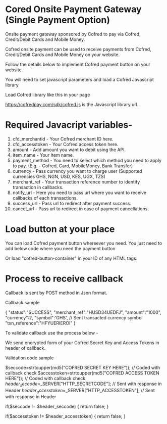# Cored Onsite Payment Gateway (Single Payment Option)
Onsite payment gateway sponsored by Cofred to pay via Cofred, Credit/Debit Cards and Mobile Money.

Cofred onsite payment can be used to receive payments from Cofred, Credit/Debit Cards and Mobile Money on your website.

Follow the details below to implement Cofred payment button on your website.

You will need to set javascript parameters and load a Cofred Javascript library

Load Cofred library like this in your page

<script src="https://cofredpay.com/sdk/cofred.js"></script>

https://cofredpay.com/sdk/cofred.js is the Javascript library url.

# Required Javacript variables-

1) cfd_merchantid - Your Cofred merchant ID here.
2) cfd_accesstoken - Your Cofred access token here.
3) amount - Add amount you want to debit using the API.
4) item_name - Your Item name.
5) payment_method - You need to select which method you need to apply to pay. (E.g. - Cofred, Card, MobileMoney, Bank Transfer)
6) currency - Pass currency you want to charge user (Supported currencies GHS, NGN, USD, KES, UGX, TZS)
7) merchant_ref - Your transaction reference number to identify transaction in callbacks.
8) notify_url - Here you need to pass url where you want to receive callbacks of each transactions.
9) success_url - Pass url to redirect after payment success.
10) cancel_url - Pass url to redirect in case of payment cancellations.

# Load button at your place

You can load Cofred payment button whereever you need. You just need to add below code where you need the payment button

<div id="cofred-button-container"></div>

Or load "cofred-button-container" in your ID of any HTML tags.

# Process to receive callback

Callback is sent by POST method in Json format.

Callback sample

{
 "status":"SUCCESS",
 "merchant_ref":"HUSD34UEDFJ",
 "amount":"1000",
 "currency":2,
 "symbol":'GHS', // Sent transacted currency symbol
 "txn_reference":"HFYUERIEROI"
}

To validate callback use the process below - 

We send encrypted form of your Cofred Secret Key and Access Tokens in header of callback.

Validation code sample

$seccode=strtoupper(md5("COFRED SECRET KEY HERE")); // Coded with callback check
$accesstoken=strtoupper(md5("COFRED ACCESS TOKEN HERE")); // Coded with callback check
$header_seccode=$_SERVER["HTTP_SECRETCODE"]; // Sent with response in Header
$header_accesstoken=$_SERVER["HTTP_ACCESSTOKEN"]; // Sent with response in Header

if($seccode != $header_seccode) { return false; }

if($accesstoken != $header_accesstoken) { return false; }
